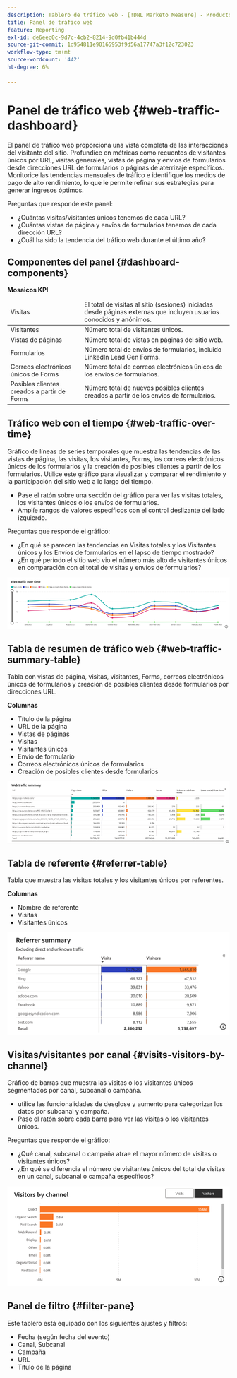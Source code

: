 ```yaml
---
description: Tablero de tráfico web - [!DNL Marketo Measure] - Producto
title: Panel de tráfico web
feature: Reporting
exl-id: de6eec0c-9d7c-4cb2-8214-9d0fb41b444d
source-git-commit: 1d954811e90165953f9d56a17747a3f12c723023
workflow-type: tm+mt
source-wordcount: '442'
ht-degree: 6%

---
```


# Panel de tráfico web {#web-traffic-dashboard}

El panel de tráfico web proporciona una vista completa de las interacciones del visitante del sitio. Profundice en métricas como recuentos de visitantes únicos por URL, visitas generales, vistas de página y envíos de formularios desde direcciones URL de formularios o páginas de aterrizaje específicos. Monitorice las tendencias mensuales de tráfico e identifique los medios de pago de alto rendimiento, lo que le permite refinar sus estrategias para generar ingresos óptimos.

Preguntas que responde este panel:

* ¿Cuántas visitas/visitantes únicos tenemos de cada URL?
* ¿Cuántas vistas de página y envíos de formularios tenemos de cada dirección URL?
* ¿Cuál ha sido la tendencia del tráfico web durante el último año?

## Componentes del panel {#dashboard-components}

**Mosaicos KPI**

<table>
<thead>
  <tr>
    <td>Visitas</td>
    <td>El total de visitas al sitio (sesiones) iniciadas desde páginas externas que incluyen usuarios conocidos y anónimos.</td>
  </tr>
</thead>
<tbody>
  <tr>
    <td>Visitantes</td>
    <td>Número total de visitantes únicos.</td>
  </tr>
  <tr>
    <td>Vistas de páginas</td>
    <td>Número total de vistas en páginas del sitio web.</td>
  </tr>
  <tr>
    <td>Formularios</td>
    <td>Número total de envíos de formularios, incluido LinkedIn Lead Gen Forms.</td>
  </tr>
  <tr>
    <td>Correos electrónicos únicos de Forms</td>
    <td>Número total de correos electrónicos únicos de los envíos de formularios.</td>
  </tr>
  <tr>
    <td>Posibles clientes creados a partir de Forms</td>
    <td>Número total de nuevos posibles clientes creados a partir de los envíos de formularios.</td>
  </tr>
</tbody>
</table>

## Tráfico web con el tiempo {#web-traffic-over-time}

Gráfico de líneas de series temporales que muestra las tendencias de las vistas de página, las visitas, los visitantes, Forms, los correos electrónicos únicos de los formularios y la creación de posibles clientes a partir de los formularios. Utilice este gráfico para visualizar y comparar el rendimiento y la participación del sitio web a lo largo del tiempo.

* Pase el ratón sobre una sección del gráfico para ver las visitas totales, los visitantes únicos o los envíos de formularios.
* Amplíe rangos de valores específicos con el control deslizante del lado izquierdo.

Preguntas que responde el gráfico:

* ¿En qué se parecen las tendencias en Visitas totales y los Visitantes únicos y los Envíos de formularios en el lapso de tiempo mostrado?
* ¿En qué período el sitio web vio el número más alto de visitantes únicos en comparación con el total de visitas y envíos de formularios?

![](assets/web-traffic-dashboard-1.png)

## Tabla de resumen de tráfico web {#web-traffic-summary-table}

Tabla con vistas de página, visitas, visitantes, Forms, correos electrónicos únicos de formularios y creación de posibles clientes desde formularios por direcciones URL.

**Columnas**

* Título de la página
* URL de la página
* Vistas de páginas
* Visitas
* Visitantes únicos
* Envío de formulario
* Correos electrónicos únicos de formularios
* Creación de posibles clientes desde formularios

![](assets/web-traffic-dashboard-2.png)

## Tabla de referente {#referrer-table}

Tabla que muestra las visitas totales y los visitantes únicos por referentes.

**Columnas**

* Nombre de referente
* Visitas
* Visitantes únicos

![](assets/web-traffic-dashboard-3.png)

## Visitas/visitantes por canal {#visits-visitors-by-channel}

Gráfico de barras que muestra las visitas o los visitantes únicos segmentados por canal, subcanal o campaña.

* utilice las funcionalidades de desglose y aumento para categorizar los datos por subcanal y campaña.
* Pase el ratón sobre cada barra para ver las visitas o los visitantes únicos.

Preguntas que responde el gráfico:

* ¿Qué canal, subcanal o campaña atrae el mayor número de visitas o visitantes únicos?
* ¿En qué se diferencia el número de visitantes únicos del total de visitas en un canal, subcanal o campaña específicos?

![](assets/web-traffic-dashboard-4.png)

## Panel de filtro {#filter-pane}

Este tablero está equipado con los siguientes ajustes y filtros:

* Fecha (según fecha del evento)
* Canal, Subcanal
* Campaña
* URL
* Título de la página
